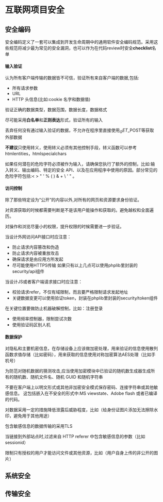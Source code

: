 互联网项目安全
=======================

安全编码
-----------------------
安全编码定义了一套可以集成到开发生命周期中的通用软件安全编码规范。采用这些规范将减少最为常见的安全漏洞，也可以作为在代码review时安全**checklist**名单

#### 输入验证
认为所有客户端传输的数据皆不可信，验证所有来自客户端的数据,包括:
* 所有请求参数
* URL
* HTTP 头信息(比如:cookie 名字和数据值)

验证正确的数据类型，数据范围，数据长度，数据格式

尽可能采用**白名单**和**正则表达**形式，验证所有的输入

丢弃任何没有通过输入验证的数据，不允许在程序里直接使用$_GET$_POST等获取外部数据

**不建议**只使用转义，使用转义必须有其他控制手段，转义函数可以参考htmlentities，htmlspecialchars

如果任何潜在的危险字符必须被作为输入，请确保您执行了额外的控制，比如:输入转义、输出编码、特定的安全 API、以及在应用程序中使用的原因。部分常见的危险字符包括:< > " ' % ( ) & + \ \' \" 。

#### 访问控制
除了那些特定设为“公开”的内容以外,对所有的网页和资源要求身份验证。

对资源获取的时候都需要判断是不是该用户能操作和获取的。避免越权和全面遍历。

对操作和浏览尽量小的权限，提升权限的时候需要进一步验证。

当设计外网访问API接口时应注意：
* 防止请求内容篡改和伪造
* 防止请求内容被重放攻击
* 确保请求是由应用方所发起
* 尽可能使用HTTPS传输
如果只有以上几点可以使用phplib里封装的security/api组件

当设计JS或者客户端请求接口时应注意：
* 校验请求refer，不仅有域限制，而且要严格限制请求发起地址
* 关键数据变更可以使用验证token，封装在phplib里封装的security/token组件

在关键位置要做防止机器破解控制，比如：注册登录
* 使用频率控制器，限制尝试次数
* 使用验证码区别人机

#### 数据保护
对隐私和主要机密信息，在存储设备上应该做加密处理，用来验证的信息使用散列函数求值存储（比如密码），用来获取的信息使用对称加密算法AES处理（比如手机号）

为防范对随机数据的猜测攻击,应当使用加密模块中已验证的随机数生成器生成所有的随机数、随机文件名、随机 GUID 和随机字符串

不要在客户端上以明文形式或其他非加密安全模式保存密码、连接字符串或其他敏感信息。 这包括嵌入在不安全的形式中:MS viewstate、Adobe flash 或者已编译的代码。

对数据采用一定的措施降低泄露后威胁程度，比如（给身份证图片添加无法擦除水印，避免用于其他用途）

包含敏感信息的数据传输的采用TLS

当链接到外部站点时,过滤来自 HTTP referer 中包含敏感信息的参数（比如sessionid）

限制只有授权的用户才能访问文件或其他资源，比如（用户自身上传的非公开的图片）


系统安全
------------------------

传输安全
------------------------
